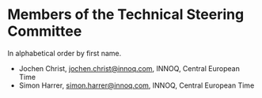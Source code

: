 # Members of the Technical Steering Committee

In alphabetical order by first name.

- Jochen Christ, jochen.christ@innoq.com, INNOQ, Central European Time
- Simon Harrer, simon.harrer@innoq.com, INNOQ, Central European Time
